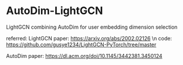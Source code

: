 # AutoDim-LightGCN
LightGCN combining AutoDim for user embedding dimension selection

referred:
LightGCN paper: https://arxiv.org/abs/2002.02126 \n
         code: https://github.com/gusye1234/LightGCN-PyTorch/tree/master
         
AutoDim  paper: https://dl.acm.org/doi/10.1145/3442381.3450124
